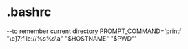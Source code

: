 # .bashrc
--to remember current directory
PROMPT_COMMAND='printf "\e]7;file://%s%s\a" "$HOSTNAME" "$PWD"'

